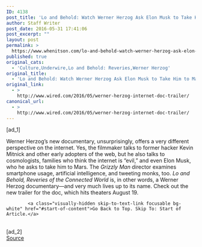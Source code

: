 ```yaml
---
ID: 4138
post_title: 'Lo and Behold: Watch Werner Herzog Ask Elon Musk to Take Him to Mars'
author: Staff Writer
post_date: 2016-05-31 17:41:06
post_excerpt: ""
layout: post
permalink: >
  https://www.whenitson.com/lo-and-behold-watch-werner-herzog-ask-elon-musk-to-take-him-to-mars/
published: true
original_cats:
  - 'Culture,Underwire,Lo and Behold: Reveries,Werner Herzog'
original_title:
  - 'Lo and Behold: Watch Werner Herzog Ask Elon Musk to Take Him to Mars'
original_link:
  - >
    http://www.wired.com/2016/05/werner-herzog-internet-doc-trailer/
canonical_url:
  - >
    http://www.wired.com/2016/05/werner-herzog-internet-doc-trailer/
---
```

 [ad_1]
<br><div id="start-of-content"><p>Werner Herzog’s new documentary, unsurprisingly, offers a very different perspective on the internet. Yes, the filmmaker talks to former hacker Kevin Mitnick and other early adopters of the web, but he also talks to cosmologists, families who think the internet is “evil,” and even Elon Musk, who he asks to take him to Mars. The <em>Grizzly Man</em> director examines smartphone usage, artificial intelligence, and tweeting monks, too. <em>Lo and Behold, Reveries of the Connected World</em> is, in other words, a Werner Herzog documentary—and very much lives up to its name. Check out the new trailer for the doc, which hits theaters August 19.</p>

			<a class="visually-hidden skip-to-text-link focusable bg-white" href="#start-of-content">Go Back to Top. Skip To: Start of Article.</a>

			
</div>
<br>[ad_2]
<br><a href="http://www.wired.com/2016/05/werner-herzog-internet-doc-trailer/">Source </a>